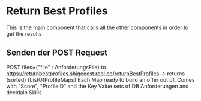 # Return Best Profiles

This is the main component that calls all the other components in order to get the results

## Senden der POST Request

POST files={"file" : AnforderungsFile} to https://returnbestprofiles.shigeocst.repl.co/returnBestProfiles -> returns (sorted) {ListOfProfileMaps}
Each Map ready to build an offer out of. Comes with "Score", "ProfileID" and the Key Value sets of DB Anforderungen and decidalo Skills
